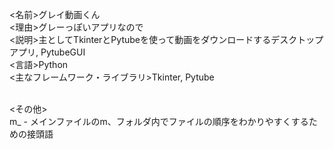 <名前>グレイ動画くん<br>
<理由>グレーっぽいアプリなので<br>
<説明>主としてTkinterとPytubeを使って動画をダウンロードするデスクトップアプリ, PytubeGUI<br>
<言語>Python<br>
<主なフレームワーク・ライブラリ>Tkinter, Pytube<br><br>

<その他><br>
m_ - メインファイルのm、フォルダ内でファイルの順序をわかりやすくするための接頭語<br>
